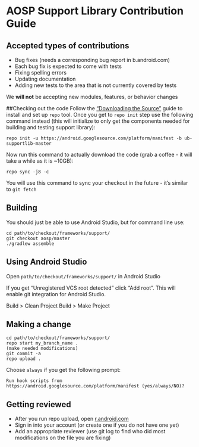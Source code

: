 # AOSP Support Library Contribution Guide
## Accepted types of contributions
* Bug fixes (needs a corresponding bug report in b.android.com)
* Each bug fix is expected to come with tests 
* Fixing spelling errors
* Updating documentation
* Adding new tests to the area that is not currently covered by tests

We **will not** be accepting new modules, features, or behavior changes

##Checking out the code
Follow the [“Downloading the Source”](https://source.android.com/source/downloading.html) guide to install and set up `repo` tool. Once you get to `repo init` step use the following command instead (this will initialize to only get the components needed for building and testing support library):

    repo init -u https://android.googlesource.com/platform/manifest -b ub-supportlib-master

Now run this command to actually download the code (grab a coffee - it will take a while as it is ~10GB):

    repo sync -j8 -c

You will use this command to sync your checkout in the future - it’s similar to `git fetch`

## Building
You should just be able to use Android Studio, but for command line use:

    cd path/to/checkout/frameworks/support/
    git checkout aosp/master
    ./gradlew assemble


## Using Android Studio
Open `path/to/checkout/frameworks/support/` in Android Studio

If you get “Unregistered VCS root detected” click “Add root”. This will enable git integration for Android Studio.

Build > Clean Project
Build > Make Project

## Making a change
    cd path/to/checkout/frameworks/support/
    repo start my_branch_name .
    (make needed modifications)
    git commit -a
    repo upload .

Choose `always` if you get the following prompt:

    Run hook scripts from https://android.googlesource.com/platform/manifest (yes/always/NO)?

## Getting reviewed
* After you run repo upload, open [r.android.com](http://r.android.com)
* Sign in into your account (or create one if you do not have one yet)
* Add an appropriate reviewer (use git log to find who did most modifications on the file you are fixing)

